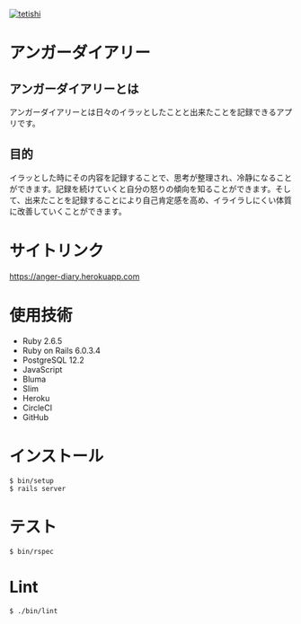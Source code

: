 [![tetishi](https://circleci.com/gh/tetishi/anger-diary.svg?style=svg)](https://app.circleci.com/pipelines/github/tetishi/anger-diary?branch=master)

# アンガーダイアリー
## アンガーダイアリーとは
アンガーダイアリーとは日々のイラッとしたことと出来たことを記録できるアプリです。

## 目的
イラッとした時にその内容を記録することで、思考が整理され、冷静になることができます。記録を続けていくと自分の怒りの傾向を知ることができます。そして、出来たことを記録することにより自己肯定感を高め、イライラしにくい体質に改善していくことができます。

# サイトリンク
https://anger-diary.herokuapp.com

# 使用技術
* Ruby 2.6.5
* Ruby on Rails 6.0.3.4
* PostgreSQL 12.2
* JavaScript
* Bluma
* Slim
* Heroku
* CircleCI
* GitHub

# インストール
```
$ bin/setup
$ rails server
```

# テスト
```
$ bin/rspec
```

# Lint
```
$ ./bin/lint  
```
